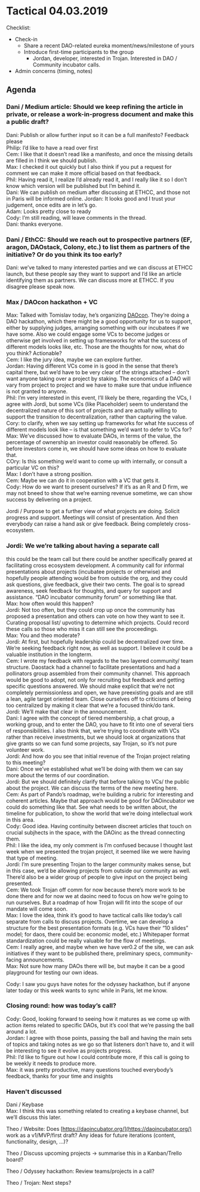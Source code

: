 # Tactical 04.03.2019

Checklist:

* Check-in
  * Share a recent DAO-related eureka moment/news/milestone of yours
  * Introduce first-time participants to the group
    * Jordan, developer, interested in Trojan. Interested in DAO / Community incubator calls.
* Admin concerns \(timing, notes\)

## Agenda <a id="Agenda"></a>

### Dani / Medium article: Should we keep refining the article in private, or release a work-in-progress document and make this a public draft?

Dani: Publish or allow further input so it can be a full manifesto? Feedback please  
Philip: I’d like to have a read over first  
Cem: I like that it doesn’t read like a manifesto, and once the missing details are filled in I think we should publish.  
Max: I checked it out quickly but I also think if you put a request for comment we can make it more official based on that feedback.  
Phil: Having read it, I realize I’d already read it, and I really like it so I don’t know which version will be published but I’m behind it.  
Dani: We can publish on medium after discussing at ETHCC, and those not in Paris will be informed online. Jordan: It looks good and I trust your judgement, once edits are in let’s go.  
Adam: Looks pretty close to ready  
Cody: I’m still reading, will leave comments in the thread.  
Dani: thanks everyone.

### Dani / EthCC: Should we reach out to prospective partners \(EF, aragon, DAOstack, Colony, etc.\) to list them as partners of the initiative? Or do you think its too early?

Dani: we’ve talked to many interested parties and we can discuss at ETHCC launch, but these people say they want to support and I’d like an article identifying them as partners. We can discuss more at ETHCC. If you disagree please speak now.

### Max / DAOcon hackathon + VC

Max: Talked with Tomislav today, he’s organizing [DAOcon](http://daocon.io). They’re doing a DAO hackathon, which there might be a good opportunity for us to support, either by supplying judges, arranging something with our incubatees if we have some. Also we could engage some VCs to become judges or otherwise get involved in setting up framesworks for what the success of different models looks like, etc. Those are the thoughts for now, what do you think? Actionable?  
Cem: I like the jury idea, maybe we can explore further.  
Jordan: Having different VCs come in is good in the sense that there’s capital there, but we’d have to be very clear of the strings attached – don’t want anyone taking over a project by staking. The economics of a DAO will vary from project to project and we have to make sure that undue influence is not granted to anyone.  
Phil: I’m very interested in this event, I’ll likely be there, regarding the VCs, I agree with Jordi, but some VCs \(like Placeholder\) seem to understand the decentralized nature of this sort of projects and are actually willing to support the transition to decentralization, rather than capturing the value.  
Cory: to clarify, when we say setting up frameworks for what hte success of different models look like – is that something we’d want to defer to VCs for?  
Max: We’ve discussed how to evaluate DAOs, in terms of the value, the percentage of ownership an investor could reasonably be offered. So before investors come in, we should have some ideas on how to evaluate that.  
COry: Is this something we’d want to come up with internally, or consult a particular VC on this?  
Max: I don’t have a strong position.  
Cem: Maybe we can do it in cooperation with a VC that gets it.  
Cody: How do we want to present ourselves? If it’s as an R and D firm, we may not bneed to show that we’re earning revenue sometime, we can show success by delivering on a project.

Jordi / Purpose to get a further view of what projects are doing. Solicit progress and support. Meetings will consist of presentation. And then everybody can raise a hand ask or give feedback. Being completely cross-ecosystem.

### Jordi: We we’re talking about having a separate call

this could be the team call but there could be another specifically geared at facilitating cross ecosystem development. A community call for informal presentations about projects \(incubatee projects or otherwise\) and hopefully people attending would be from outside the org, and they could ask questions, give feedback, give their two cents. The goal is to spread awareness, seek feedback for thoughts, and query for support and assistance. “DAO incubator community forum” or something like that.  
Max: how often would this happen?  
Jordi: Not too often, but they could crop up once the community has proposed a presentation and others can vote on how they want to see it. Curating proposal list/ upvoting to determine which projects. Could record these calls so those who miss it can still see the proceedings.  
Max: You and theo moderate?  
Jordi: At first, but hopefully leadership could be decentralized over time. We’re seeking feedback right now, as well as support. I believe it could be a valuable institution in the longterm.  
Cem: I wrote my feedback with regards to the two layered community/ team structure. Daostack had a channel to facilitate presentations and had a pollinators group assembled from their community channel. This approach would be good to adopt, not only for recruiting but feedback and getting specific questions answered. We should make explicit that we’re not completely permissionless and open, we have preexisting goals and are still a lean, agile target oriented team. Close ourselves off to criticisms of being too centralized by making it clear that we’re a focused think/do tank.  
Jordi: We’ll make that clear in the announcement.  
Dani: I agree with the concept of tiered membership, a chat group, a working group, and to enter the DAO, you have to fit into one of several tiers of responsibilities. I also think that, we’re trying to coordinate with VCs rather than receive investments, but we should look at organizations that give grants so we can fund some projects, say Trojan, so it’s not pure volunteer work.  
Jordi: And how do you see that initial revenue of the Trojan project relating to this meeting?  
Dani: Once we’ve established what we’ll be doing with them we can say more about the terms of our coordination.  
Jordi: But we should definitely clarify that before talking to VCs/ the public about the project. We can discuss the terms of the new meeting here.  
Cem: As part of Pando’s roadmap, we’re building a rubric for interesting and coherent articles. Maybe that approach would be good for DAOincubator we could do something like that. See what needs to be written about, the timeline for publication, to show the world that we’re doing intellectual work in this area.  
Cody: Good idea. Having continuity between discreet articles that touch on crucial subjhects in the space, with the DAOinc as the thread connecting them.  
Phil: I like the idea, my only comment is I’m confused because I thought last week when we presented the trojan project, it seemed like we were having that type of meeting.  
Jordi: I’m sure presenting Trojan to the larger community makes sense, but in this case, we’d be allowing projects from outside our community as well. There’d also be a wider group of people to give input on the project being presented.  
Cem: We took Trojan off comm for now because there’s more work to be done there and for now we at daoinc need to focus on how we’re going to run ourselves. But a roadmap of how Trojan will fit into the scope of our mandate will come soon.  
Max: I love the idea, think it’s good to have tactical calls like today’s call separate from calls to discuss projects. Overtime, we can develop a structure for the best presentation formats \(e.g. VCs have their “10 slides” model; for daos, there could be: economic model, etc.\) Whitepaper format standardization could be really valuable for the flow of meetings.  
Cem: I really agree, and maybe when we have ver0.2 of the site, we can ask initiatives if they want to be published there, preliminary specs, community-facing announcements.  
Max: Not sure how many DAOs there will be, but maybe it can be a good playground for testing our own ideas.

Cody: I saw you guys have notes for the odyssey hackathon, but if anyone later today or this week wants to sync while in Paris, let me know.

### Closing round: how was today’s call?

Cody: Good, looking forward to seeing how it matures as we come up with action items related to specific DAOs, but it’s cool that we’re passing the ball around a lot.  
Jordan: I agree with those points, passing the ball and having the main sets of topics and taking notes as we go so that listeners don’t have to, and it will be interesting to see it evolve as projects progress.  
Phil: I’d like to figure out how I could contribute more, if this call is going to be weekly it needs to produce more.  
Max: it was pretty productive, many questions touched everybody’s feedback, thanks for your time and insights

### Haven't discussed

Dani / Keybase  
Max: I think this was something related to creating a keybase channel, but we’ll discuss this later.

Theo / Website: Does [https://daoincubator.org/](https://daoincubator.org/) work as a v1/MVP/first draft? Any ideas for future iterations \(content, functionality, design, …\)?

Theo / Discuss upcoming projects → summarise this in a Kanban/Trello board?

Theo / Odyssey hackathon: Review teams/projects in a call?

Theo / Trojan: Next steps?

